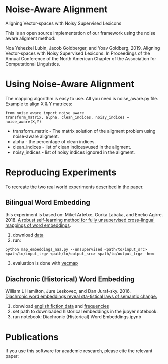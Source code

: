 # Noise-Aware Alignment
Aligning Vector-spaces with Noisy Supervised Lexicons

This is an open source implementation of our framework using the noise aware aligment method:

Noa Yehezkel Lubin, Jacob Goldberger, and Yoav Goldberg. 2019. 
Aligning Vector-spaces with Noisy Supervised Lexicons. 
In Proceedings of the Annual Conference of the North American Chapter of the Association for Computational Linguistics.

# Using Noise-Aware Alignment
The mapping algorithm is easy to use. All you need is noise_aware.py file.
Example to align X & Y matrices:

```
from noise_aware import noise_aware
transform_matrix, alpha, clean_indices, noisy_indices = noise_aware(X,Y)
```
* transform_matrix - The matrix solution of the aligment problem using noise-aware aligment.
* alpha - the percentage of clean indices.
* clean_indices - list of clean indicesvused in the aligment.
* noisy_indices - list of noisy indices ignored in the aligment.


# Reproducing Experiments
To recreate the two real world experiments described in the paper.

## Bilingual Word Embedding
this experiment is based on: Mikel Artetxe, Gorka Labaka, and Eneko Agirre. 2018.
[A robust self-learning method for fully unsupervised cross-lingual mappings of word embeddings](https://aclweb.org/anthology/P18-1073).

1. download [data](https://github.com/artetxem/vecmap/blob/master/get_data.sh) 
2. run:
```
python map_embeddings_naa.py --unsupervised <path/to/input_src> <path/to/input_trg> <path/to/output_src> <path/to/output_trg> -hem
```
3. evaluation is done with [vecmap](https://github.com/artetxem/vecmap) 

## Diachronic (Historical) Word Embedding
William  L  Hamilton,  Jure  Leskovec,  and  Dan  Juraf-sky. 2016.  
[Diachronic word embeddings reveal sta-tistical  laws  of  semantic  change.](http://www.aclweb.org/anthology/P16-1141)

1. donwload [english fiction data](http://snap.stanford.edu/historical_embeddings/eng-fiction-all.zip) and [frequencies](http://snap.stanford.edu/historical_embeddings/eng-all/freqs.pkl)
2. set path to downloaded historical embeddings in the jupyer notebook.
3. run notebook: Diachronic (Historical) Word Embeddings.ipynb

# Publications
If you use this software for academic research, please cite the relevant paper:

